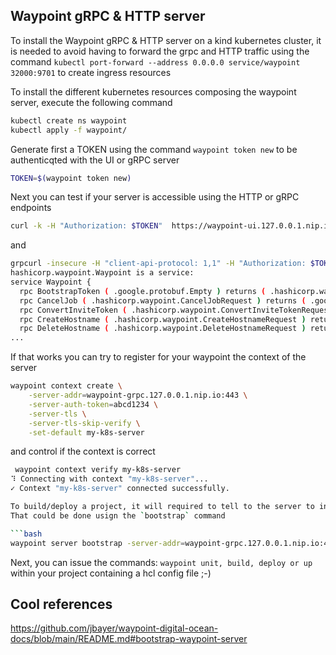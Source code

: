 ## Waypoint gRPC & HTTP server

To install the Waypoint gRPC & HTTP server on a kind kubernetes cluster, it is needed to avoid having to forward the grpc and HTTP 
traffic using the command `kubectl port-forward --address 0.0.0.0 service/waypoint 32000:9701` to create ingress resources

To install the different kubernetes resources composing the waypoint server, execute the following command
```bash
kubectl create ns waypoint
kubectl apply -f waypoint/
```

Generate first a TOKEN using the command `waypoint token new` to be authenticqted with the UI or gRPC server
```bash
TOKEN=$(waypoint token new)
```

Next you can test if your server is accessible using the HTTP or gRPC endpoints 
```bash
curl -k -H "Authorization: $TOKEN"  https://waypoint-ui.127.0.0.1.nip.io
```
and 

```bash
grpcurl -insecure -H "client-api-protocol: 1,1" -H "Authorization: $TOKEN" waypoint-grpc.127.0.0.1.nip.io:443 describe hashicorp.waypoint.Waypoint 
hashicorp.waypoint.Waypoint is a service:
service Waypoint {
  rpc BootstrapToken ( .google.protobuf.Empty ) returns ( .hashicorp.waypoint.NewTokenResponse );
  rpc CancelJob ( .hashicorp.waypoint.CancelJobRequest ) returns ( .google.protobuf.Empty );
  rpc ConvertInviteToken ( .hashicorp.waypoint.ConvertInviteTokenRequest ) returns ( .hashicorp.waypoint.NewTokenResponse );
  rpc CreateHostname ( .hashicorp.waypoint.CreateHostnameRequest ) returns ( .hashicorp.waypoint.CreateHostnameResponse );
  rpc DeleteHostname ( .hashicorp.waypoint.DeleteHostnameRequest ) returns ( .google.protobuf.Empty );
...
```

If that works you can try to register for your waypoint the context of the server
```bash
waypoint context create \
    -server-addr=waypoint-grpc.127.0.0.1.nip.io:443 \
    -server-auth-token=abcd1234 \
    -server-tls \
    -server-tls-skip-verify \
    -set-default my-k8s-server
```
and control if the context is correct
```bash
 waypoint context verify my-k8s-server
⠹ Connecting with context "my-k8s-server"...
✓ Context "my-k8s-server" connected successfully.

To build/deploy a project, it will required to tell to the server to initialize an authentication token.
That could be done usign the `bootstrap` command

```bash
waypoint server bootstrap -server-addr=waypoint-grpc.127.0.0.1.nip.io:443 -server-tls-skip-verify
```
Next, you can issue the commands: `waypoint unit, build, deploy or up` within your project containing
a hcl config file ;-)

## Cool references

https://github.com/jbayer/waypoint-digital-ocean-docs/blob/main/README.md#bootstrap-waypoint-server
